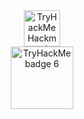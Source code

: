 <!-- TryHackMe Profile and Badges -->
<div align="center">
  <a target="_blank" href="https://tryhackme.com/p/Hackmod"><img height="58" title="TryHackMe Profile" alt="TryHackMe Hackmod Profile" src="https://tryhackme-badges.s3.amazonaws.com/Hackmod.png"></a>
</div>
<div align="center">
  <a target="_blank" href="https://tryhackme.com/Hackmod/badges/7-day-streak"><img title="7 Day Streak" alt="TryHackMe badge 6" src="https://tryhackme.com/img/badges/streak7.svg" width="100"></a>
</div>
